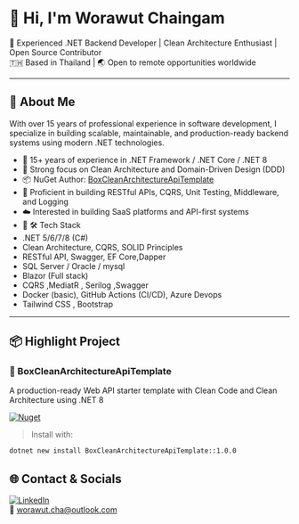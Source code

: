 # 👋 Hi, I'm Worawut Chaingam

🎯 Experienced .NET Backend Developer | Clean Architecture Enthusiast | Open Source Contributor  
🇹🇭 Based in Thailand | 🌏 Open to remote opportunities worldwide

---

## 🧠 About Me

With over 15 years of professional experience in software development, I specialize in building scalable, maintainable, and production-ready backend systems using modern .NET technologies.

- 💼 15+ years of experience in .NET Framework / .NET Core / .NET 8
- 🎯 Strong focus on Clean Architecture and Domain-Driven Design (DDD)
- 📦 NuGet Author: [BoxCleanArchitectureApiTemplate](https://www.nuget.org/packages/BoxCleanArchitectureApiTemplate/)
- 🧪 Proficient in building RESTful APIs, CQRS, Unit Testing, Middleware, and Logging
- ☁️ Interested in building SaaS platforms and API-first systems 
-  🧰 🛠️ Tech Stack
- .NET 5/6/7/8 (C#)
- Clean Architecture, CQRS, SOLID Principles
- RESTful API, Swagger, EF Core,Dapper
- SQL Server / Oracle / mysql
- Blazor (Full stack)
- CQRS ,MediatR , Serilog ,Swagger
- Docker (basic), GitHub Actions (CI/CD), Azure Devops
- Tailwind CSS , Bootstrap

---

## 📦 Highlight Project

### 🔹 BoxCleanArchitectureApiTemplate  
A production-ready Web API starter template with Clean Code and Clean Architecture using .NET 8

[![Nuget](https://img.shields.io/nuget/v/BoxCleanArchitectureApiTemplate?style=flat-square&logo=nuget)](https://www.nuget.org/packages/BoxCleanArchitectureApiTemplate)

> Install with:
```bash
dotnet new install BoxCleanArchitectureApiTemplate::1.0.0
```

## 🌐 Contact & Socials

[![LinkedIn](https://img.shields.io/badge/LinkedIn-blue?logo=linkedin&style=flat-square)](https://www.linkedin.com/in/worawut-chaingam-81abb22a7/)  
📧 worawut.cha@outlook.com 
